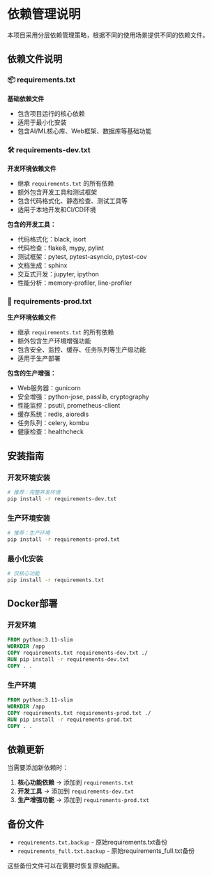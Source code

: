 # 依赖管理说明

本项目采用分层依赖管理策略，根据不同的使用场景提供不同的依赖文件。

## 依赖文件说明

### 📦 requirements.txt
**基础依赖文件**
- 包含项目运行的核心依赖
- 适用于最小化安装
- 包含AI/ML核心库、Web框架、数据库等基础功能

### 🛠️ requirements-dev.txt
**开发环境依赖文件**
- 继承 `requirements.txt` 的所有依赖
- 额外包含开发工具和测试框架
- 包含代码格式化、静态检查、测试工具等
- 适用于本地开发和CI/CD环境

**包含的开发工具：**
- 代码格式化：black, isort
- 代码检查：flake8, mypy, pylint
- 测试框架：pytest, pytest-asyncio, pytest-cov
- 文档生成：sphinx
- 交互式开发：jupyter, ipython
- 性能分析：memory-profiler, line-profiler

### 🚀 requirements-prod.txt
**生产环境依赖文件**
- 继承 `requirements.txt` 的所有依赖
- 额外包含生产环境增强功能
- 包含安全、监控、缓存、任务队列等生产级功能
- 适用于生产部署

**包含的生产增强：**
- Web服务器：gunicorn
- 安全增强：python-jose, passlib, cryptography
- 性能监控：psutil, prometheus-client
- 缓存系统：redis, aioredis
- 任务队列：celery, kombu
- 健康检查：healthcheck

## 安装指南

### 开发环境安装
```bash
# 推荐：完整开发环境
pip install -r requirements-dev.txt
```

### 生产环境安装
```bash
# 推荐：生产环境
pip install -r requirements-prod.txt
```

### 最小化安装
```bash
# 仅核心功能
pip install -r requirements.txt
```

## Docker部署

### 开发环境
```dockerfile
FROM python:3.11-slim
WORKDIR /app
COPY requirements.txt requirements-dev.txt ./
RUN pip install -r requirements-dev.txt
COPY . .
```

### 生产环境
```dockerfile
FROM python:3.11-slim
WORKDIR /app
COPY requirements.txt requirements-prod.txt ./
RUN pip install -r requirements-prod.txt
COPY . .
```

## 依赖更新

当需要添加新依赖时：

1. **核心功能依赖** → 添加到 `requirements.txt`
2. **开发工具** → 添加到 `requirements-dev.txt`
3. **生产增强功能** → 添加到 `requirements-prod.txt`

## 备份文件

- `requirements.txt.backup` - 原始requirements.txt备份
- `requirements_full.txt.backup` - 原始requirements_full.txt备份

这些备份文件可以在需要时恢复原始配置。